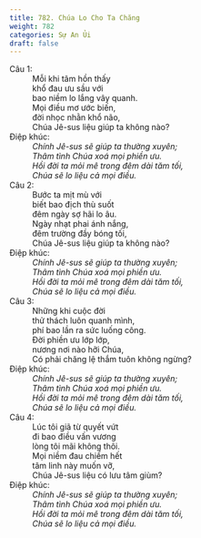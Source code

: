 ```yaml
---
title: 782. Chúa Lo Cho Ta Chăng
weight: 782
categories: Sự An Ủi
draft: false
---
```

<dl><dt>Câu 1:</dt><dd data-verse="1">Mỗi khi tâm hồn thấy <br/>khổ đau ưu sầu với <br/>bao niềm lo lắng vây quanh. <br/>Mọi điều mơ ước biến, <br/>đời nhọc nhằn khổ não, <br/>Chúa Jê-sus liệu giúp ta không nào? </dd><dt>Điệp khúc:</dt><dd data-chorus="1"><em>Chính Jê-sus sẽ giúp ta thường xuyên; <br/>Thâm tình Chúa xoá mọi phiền ưu. <br/>Hồi đời ta mỏi mê trong đêm dài tăm tối, <br/>Chúa sẽ lo liệu cả mọi điều. </em></dd><dt>Câu 2:</dt><dd data-verse="2">Bước ta mịt mù với <br/>biết bao địch thù suốt <br/>đêm ngày sợ hãi lo âu. <br/>Ngày nhạt phai ánh nắng, <br/>đêm trường đầy bóng tối, <br/>Chúa Jê-sus liệu giúp ta không nào? </dd><dt>Điệp khúc:</dt><dd data-chorus="1"><em>Chính Jê-sus sẽ giúp ta thường xuyên; <br/>Thâm tình Chúa xoá mọi phiền ưu. <br/>Hồi đời ta mỏi mê trong đêm dài tăm tối, <br/>Chúa sẽ lo liệu cả mọi điều. </em></dd><dt>Câu 3:</dt><dd data-verse="3">Những khi cuộc đời <br/>thử thách luôn quanh mình, <br/>phí bao lần ra sức luống công. <br/>Đời phiền ưu lớp lớp, <br/>nương nơi nào hỡi Chúa, <br/>Có phải chăng lệ thắm tuôn không ngừng? </dd><dt>Điệp khúc:</dt><dd data-chorus="1"><em>Chính Jê-sus sẽ giúp ta thường xuyên; <br/>Thâm tình Chúa xoá mọi phiền ưu. <br/>Hồi đời ta mỏi mê trong đêm dài tăm tối, <br/>Chúa sẽ lo liệu cả mọi điều. </em></dd><dt>Câu 4:</dt><dd data-verse="4">Lúc tôi giã từ quyết vứt <br/>đi bao điều vấn vương <br/>lòng tôi mãi không thôi. <br/>Mọi niềm đau chiếm hết <br/>tâm linh này muốn vỡ, <br/>Chúa Jê-sus liệu có lưu tâm giùm? </dd><dt>Điệp khúc:</dt><dd data-chorus="1"><em>Chính Jê-sus sẽ giúp ta thường xuyên; <br/>Thâm tình Chúa xoá mọi phiền ưu. <br/>Hồi đời ta mỏi mê trong đêm dài tăm tối, <br/>Chúa sẽ lo liệu cả mọi điều. </em></dd></dl>